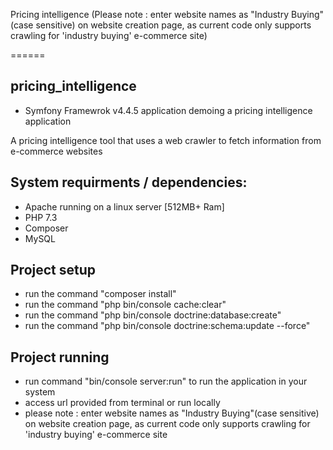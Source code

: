 Pricing intelligence
(Please note : enter website names as "Industry Buying"(case sensitive) on website creation page, as current code only supports crawling for 'industry buying' e-commerce site)

======

## pricing_intelligence
* Symfony Framewrok v4.4.5 application demoing a pricing intelligence application

A pricing intelligence tool that uses a web crawler to fetch information from e-commerce websites

## System requirments / dependencies:
* Apache running on a linux server [512MB+ Ram] 
* PHP 7.3 
* Composer
* MySQL  

## Project setup 
* run the command "composer install" 
* run the command "php bin/console cache:clear"
* run the command "php bin/console doctrine:database:create"
* run the command "php bin/console doctrine:schema:update --force" 

## Project running
* run command "bin/console server:run" to run the application in your system
* access url provided from terminal or run locally
* please note : enter website names as "Industry Buying"(case sensitive) on website creation page, as current code only supports crawling for 'industry buying' e-commerce site


